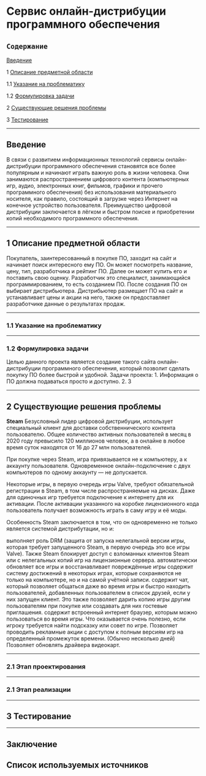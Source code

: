 # Сервис онлайн-дистрибуции программного обеспечения
## `Содержание`
[Введение](#введение)

1 [Описание предметной области](#по)

1.1 [Указание на проблематику](#проблематика) 

1.2 [Формулировка задачи](#формулировка_задачи)

2 [Существующие решения проблемы](#существующие_решения_проблемы)

3 [Тестирование](#тестирование)

***
## Введение <a name ="введение"></a>
В связи с развитием информационных технологий сервисы онлайн-дистрибуции программного обеспечения становятся все более популярным и начинают играть важную роль в жизни человека. Они занимаются распространением цифрового контента (компьютерных игр, аудио, электронных книг, фильмов, графики и прочего программного обеспечения) без использования материального носителя, как правило, состоящий в загрузке через Интернет на конечное устройство пользователя. Преимущество цифровой дистрибуции заключается в лёгком и быстром поиске и приобретении копий необходимого программного обеспечения.
***
## 1 Описание предметной области <a name ="по"></a>
Покупатель, заинтересованный в покупке ПО, заходит на сайт и начинает поиск интересного ему ПО. Он может посмотреть название, цену, тип, разработчика и рейтинг ПО. Далее он может купить его и поставить свою оценку. Разработчик это специалист, занимающийся программированием, то есть созданием ПО. После создания ПО он выбирает дистрибьютера. Дистрибьютер размещает ПО на сайт и устанавливает цены и акции на него, также он предоставляет разработчике данные о результатах продаж.
***
  ### 1.1 Указание на проблематику <a name ="указание_на_проблематику"></a>
***
  ### 1.2 Формулировка задачи <a name ="формулировка_задачи"></a>
  Целью данного проекта является создание такого сайта онлайн-дистрибуции программного обеспечения, который позволит сделать покупку ПО более быстрой и удобной.
    Задачи проекта:
    1. Информация о ПО должна подаваться просто и доступно.
    2. 
    3
***
## 2 Существующие решения проблемы <a name ="существующие_решения_проблемы"></a>

**Steam**
Безусловный лидер цифровой дистрибуции, использует специальный клиент для доставки собственнического контента пользователю. Общее количество активных пользователей в месяц в 2020 году превысило 120 миллионов человек, а в онлайне в любое время суток находятся от 16 до 27 млн пользователей.

При покупке через Steam, игра привязывается не к компьютеру, а к аккаунту пользователя. Одновременное онлайн-подключение с двух компьютеров по одному аккаунту — не допускается.

Некоторые игры, в первую очередь игры Valve, требуют обязательной регистрации в Steam, в том числе распространяемые на дисках. Даже для одиночных игр требуется подключение к интернету для их активации. После активации указанного на коробке лицензионного кода пользователь получает возможность играть в саму игру и её моды.

Особенность Steam заключается в том, что он одновременно не только является системой дистрибутации, но и:

выполняет роль DRM (защита от запуска нелегальной версии игры, которая требует запущенного Steam, в первую очередь это все игры Valve). Также Steam блокирует доступ с взломанных клиентов Steam или с нелегальных копий игр на лицензионные сервера.
автоматически обновляет все игры и восстанавливает повреждённые игры
содержит систему достижений в некоторых играх, которые сохраняются не только на компьютере, но и на самой учётной записи.
содержит чат, который позволяет общаться даже во время игры и быстро находить пользователей, добавленных пользователем в список друзей, если у них запущен клиент. Это также позволяет дарить копию игры другим пользователям при покупке или создавать для них гостевые приглашения.
содержит встроенный интернет браузер, которым можно пользоваться во время игры. Что оказывается очень полезно, если игроку требуется найти подсказку или совет по игре.
Позволяет проводить рекламные акции с доступом к полным версиям игр на определенный промежуток времени. (Обычно несколько дней)
Позволяет обновлять драйвера видеокарт. 
***
 ### 2.1 Этап проектирования <a name ="этап_проект"></a>
***
 ### 2.1 Этап реализации <a name ="этап_реализ"></a>
***
## 3 Тестирование <a name ="тестирование"></a>
***
## Заключение

## Список используемых источников
